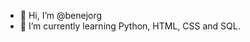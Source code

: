 - 👋 Hi, I’m @benejorg
- 🌱 I’m currently learning Python, HTML, CSS and SQL.

<!---
benejorg/benejorg is a ✨ special ✨ repository because its `README.md` (this file) appears on your GitHub profile.
You can click the Preview link to take a look at your changes.
--->
